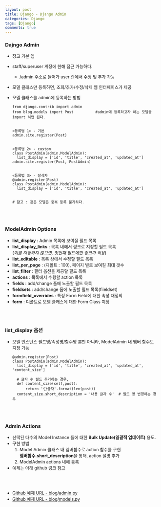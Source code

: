 ```yaml
---
layout: post
title: Django - Django Admin
categories: Django
tags: [Django]
comments: true
---
```


### Dajngo Admin

- 장고 기본 앱

- staff/superuser 계정에 한해 접근 가능하다.

  - /admin 주소로 들어가 user 란에서 수정 및 추가 가능

- 모델 클래스만 등록하면, 조회/추가/수정/삭제 웹 인터페이스가 제공

- 모델 클래스를 admin에 등록하는 방법

  ```
  from django.contrib import admin
  from blog.models import Post          #admin에 등록하고자 하는 모델을 import 하면 된다.
  
  
  <등록법 1> - 기본
  admin.site.register(Post)
  
  
  <등록법 2> - custom 
  class PostAdmin(admin.ModelAdmin):
  	list_display = ['id', 'title', 'created_at', 'updated_at']
  admin.site.register(Post, PostAdmin)
  
  
  <등록법 3> - 장식자
  @admin.register(Post)
  class PostAdmin(admin.ModelAdmin):
  	list_display = ['id', 'title', 'created_at', 'updated_at']
  
  
  # 참고 : 같은 모델은 중복 등록 불가하다.
  ```

<br>

<br>

### ModelAdmin Options

- **list_display** : Admin 목록에 보여질 필드 목록
- **list_display_links** : 목록 내에서 링크로 지정할 필드 목록 <br>(*이를 지정하지 않으면, 첫번째 필드에만 링크가 적용*)
- **list_editable** : 목록 상에서 수정할 필드 목록
- **list_per_page** : (디폴트 : 100), 페이지 별로 보여질 최대 갯수
- **list_filter** : 필터 옵션을 제공할 필드 목록
- **actions** : 목록에서 수행할 action 목록
- **fields** : add/change 폼에 노출할 필드 목록
- **fieldsets** : add/change 폼에 노출할 필드 목록(fiieldset)
- **formfield_overrides** : 특정 Form Field에 대한 속성 재정의
- **form** : 디폴트로 모델 클래스에 대한 Form Class 지정

<br>

<br>

### list_display 옵션

- 모델 인스턴스 필드명/속성명/함수명 뿐만 아니라, ModelAdmin 내 멤버 함수도 지정 가능

  ```
  @admin.register(Post)
  class PostAdmin(admin.ModelAdmin):
  	list_display = ['id', 'title', 'created_at', 'updated_at', 'content_size']
  	
  	# 글자 수 필드 추가하는 경우,
  	def content_size(self,post):
  		return '{}글자'.format(len(post))
  	content_size.short_description = '내용 글자 수'  # 필드 명 변경하는 경우
  ```

<br>

<br>

### Admin Actions

- 선택된 다수의 Model Instance 들에 대한 **Bulk Update(일괄적 업데이트)** 용도.
- 구현 방법
  1. Model Admin 클래스 내 멤버함수로 action 함수를 구현<br>**멤버함수.short_description**을 통해, action 설명 추가
  2. ModelAdmin actions 내에 등록
- 예제는 아래 github 링크 참고

<br>

<br>

- [Github 예제 URL - blog/admin.py](https://github.com/DongmeeKim/Django-project1/blob/master/blog/admin.py)
- [Github 예제 URL - blog/models.py](https://github.com/DongmeeKim/Django-project1/blob/master/blog/models.py)